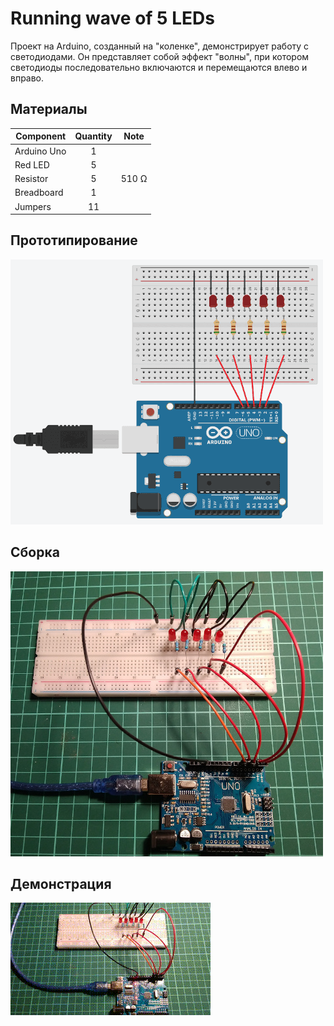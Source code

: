 # Running wave of 5 LEDs

Проект на Arduino, созданный на "коленке", демонстрирует работу с светодиодами. Он представляет собой эффект "волны", при котором светодиоды последовательно включаются и перемещаются влево и вправо.


## Материалы

| Component | Quantity   | Note    |
|-----------|:----------:|:-------:|
|Arduino Uno|1           |         |
|Red LED    |5           |         |
|Resistor   |5           |510 Ω    |
|Breadboard |1           |         |
|Jumpers    |11          |         |


## Прототипирование

![image prototyping](images/wave5led.png)


## Сборка

![image build](images/w5l.jpg)


## Демонстрация

![image demo](images/demo.gif)